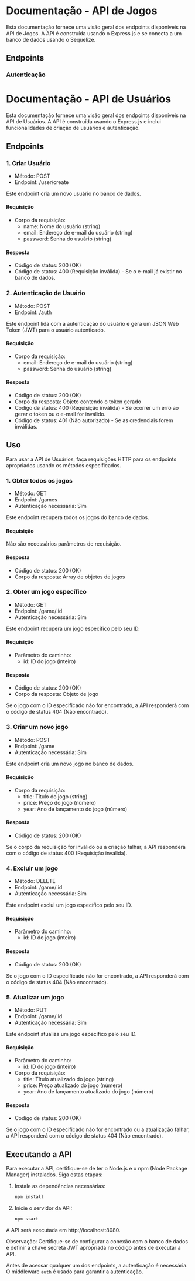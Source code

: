 # Documentação - API de Jogos

Esta documentação fornece uma visão geral dos endpoints disponíveis na API de Jogos. A API é construída usando o Express.js e se conecta a um banco de dados usando o Sequelize.

## Endpoints

### Autenticação


# Documentação - API de Usuários

Esta documentação fornece uma visão geral dos endpoints disponíveis na API de Usuários. A API é construída usando o Express.js e inclui funcionalidades de criação de usuários e autenticação.

## Endpoints

### 1. Criar Usuário

- Método: POST
- Endpoint: /user/create

Este endpoint cria um novo usuário no banco de dados.

#### Requisição

- Corpo da requisição:
  - name: Nome do usuário (string)
  - email: Endereço de e-mail do usuário (string)
  - password: Senha do usuário (string)

#### Resposta

- Código de status: 200 (OK)
- Código de status: 400 (Requisição inválida) - Se o e-mail já existir no banco de dados.

### 2. Autenticação de Usuário

- Método: POST
- Endpoint: /auth

Este endpoint lida com a autenticação do usuário e gera um JSON Web Token (JWT) para o usuário autenticado.

#### Requisição

- Corpo da requisição:
  - email: Endereço de e-mail do usuário (string)
  - password: Senha do usuário (string)

#### Resposta

- Código de status: 200 (OK)
- Corpo da resposta: Objeto contendo o token gerado
- Código de status: 400 (Requisição inválida) - Se ocorrer um erro ao gerar o token ou o e-mail for inválido.
- Código de status: 401 (Não autorizado) - Se as credenciais forem inválidas.

## Uso

Para usar a API de Usuários, faça requisições HTTP para os endpoints apropriados usando os métodos especificados.

### 1. Obter todos os jogos

- Método: GET
- Endpoint: /games
- Autenticação necessária: Sim

Este endpoint recupera todos os jogos do banco de dados.

#### Requisição

Não são necessários parâmetros de requisição.

#### Resposta

- Código de status: 200 (OK)
- Corpo da resposta: Array de objetos de jogos

### 2. Obter um jogo específico

- Método: GET
- Endpoint: /game/:id
- Autenticação necessária: Sim

Este endpoint recupera um jogo específico pelo seu ID.

#### Requisição

- Parâmetro do caminho:
  - id: ID do jogo (inteiro)

#### Resposta

- Código de status: 200 (OK)
- Corpo da resposta: Objeto de jogo

Se o jogo com o ID especificado não for encontrado, a API responderá com o código de status 404 (Não encontrado).

### 3. Criar um novo jogo

- Método: POST
- Endpoint: /game
- Autenticação necessária: Sim

Este endpoint cria um novo jogo no banco de dados.

#### Requisição

- Corpo da requisição:
  - title: Título do jogo (string)
  - price: Preço do jogo (número)
  - year: Ano de lançamento do jogo (número)

#### Resposta

- Código de status: 200 (OK)

Se o corpo da requisição for inválido ou a criação falhar, a API responderá com o código de status 400 (Requisição inválida).

### 4. Excluir um jogo

- Método: DELETE
- Endpoint: /game/:id
- Autenticação necessária: Sim

Este endpoint exclui um jogo específico pelo seu ID.

#### Requisição

- Parâmetro do caminho:
  - id: ID do jogo (inteiro)

#### Resposta

- Código de status: 200 (OK)

Se o jogo com o ID especificado não for encontrado, a API responderá com o código de status 404 (Não encontrado).

### 5. Atualizar um jogo

- Método: PUT
- Endpoint: /game/:id
- Autenticação necessária: Sim

Este endpoint atualiza um jogo específico pelo seu ID.

#### Requisição

- Parâmetro do caminho:
  - id: ID do jogo (inteiro)
- Corpo da requisição:
  - title: Título atualizado do jogo (string)
  - price: Preço atualizado do jogo (número)
  - year: Ano de lançamento atualizado do jogo (número)

#### Resposta

- Código de status: 200 (OK)

Se o jogo com o ID especificado não for encontrado ou a atualização falhar, a API responderá com o código de status 404 (Não encontrado).

## Executando a API

Para executar a API, certifique-se de ter o Node.js e o npm (Node Package Manager) instalados. Siga estas etapas:

1. Instale as dependências necessárias:
   ```bash
   npm install
   ```

2. Inicie o servidor da API:
   ```bash
   npm start
   ```

A API será executada em http://localhost:8080.

Observação: Certifique-se de configurar a conexão com o banco de dados e definir a chave secreta JWT apropriada no código antes de executar a API.

Antes de acessar qualquer um dos endpoints, a autenticação é necessária. O middleware `auth` é usado para garantir a autenticação.